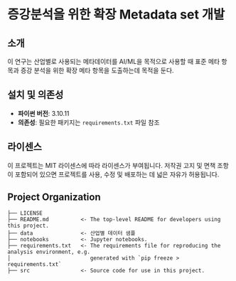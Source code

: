 # 증강분석을 위한 확장 Metadata set 개발

## 소개
이 연구는 산업별로 사용되는 메타데이터를 AI/ML을 목적으로 사용할 때  표준 메타 항목과 증강 분석을 위한 확장 메타 항목을 도출하는데 목적을 둔다.


## 설치 및 의존성
- **파이썬 버전**: 3.10.11
- **의존성**: 필요한 패키지는 `requirements.txt` 파일 참조

## 라이센스
이 프로젝트는 MIT 라이센스에 따라 라이센스가 부여됩니다. 저작권 고지 및 면책 조항이 포함되어 있으면 프로젝트를 사용, 수정 및 배포하는 데 넓은 자유가 허용됩니다.


Project Organization
------------

    ├── LICENSE    
    ├── README.md          <- The top-level README for developers using this project.
    ├── data               <- 산업별 데이터 샘플    
    ├── notebooks          <- Jupyter notebooks.
    ├── requirements.txt   <- The requirements file for reproducing the analysis environment, e.g.
    │                         generated with `pip freeze > requirements.txt`    
    ├── src                <- Source code for use in this project.
   